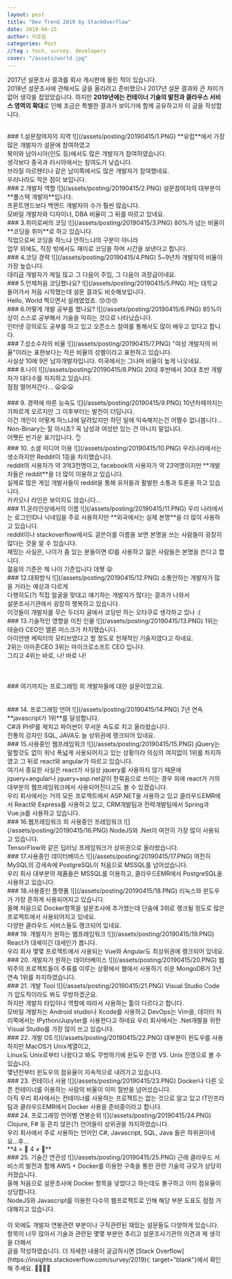 ```yaml
---
layout: post
title: "Dev Trend 2019 by StackOverflow"
date: 2019-04-15
author: 이호윤
categories: Post
//tag : tech, survey, developers
cover: "/assets/world.jpg"
---
```



2017년 설문조사 결과를 회사 게시판에 올린 적이 있습니다.<br>
2018년 설문조사에 관해서도 글을 올리려고 준비했으나 2017년 설문 결과와 큰 차이가 없어 생각을 접었었습니다.
하지만 **2019년에는 컨테이너 기술의 발전과 클라우스 서비스 영역의 확대**로 인해 조금은 특별한 결과가 보이기에 함께 공유하고자 이 글을 작성합니다.

<br>
### 1.설문참여자의 지역
![](/assets/posting/20190415/1.PNG)
**유럽**에서 가장많은 개발자가 설문에 참여하였고<br>
북미와 남아시아(인도 등)에서도 많은 개발자가 참여하였습니다.<br>
생각보다 중국과 러시아에서는 참여도가 낮습니다.<br>
브라질 아르헨티나 같은 남미쪽에서도 많은 개발자가 참여했네요.<br>
우리나라도 작은 점이 보입니다.

<br>
### 2.개발자 역할
![](/assets/posting/20190415/2.PNG)
설문참여자의 대부분이 **풀스택 개발자**입니다. <br>
프론트엔드보다 백엔드 개발자의 수가 훨씬 많습니다.<br>
모바일 개발자와 디자이너, DBA 비율이 그 뒤를 따르고 있네요.

<br>
### 3.취미로써의 코딩
![](/assets/posting/20190415/3.PNG)
80%가 넘는 비율이 **코딩을 취미**로 하고 있습니다.<br>
직업으로써 코딩을 하느냐 안하느냐의 구분이 아니라<br>
업무 외에도, 직장 밖에서도 재미로 코딩을 하며 시간을 보낸다고 합니다.

<br>
### 4.코딩 경력
![](/assets/posting/20190415/4.PNG)
5~9년차 개발자의 비율이 가장 높습니다.<br>
대리급 개발자가 제일 많고 그 다음이 주임, 그 다음이 과장급이네요.

<br>
### 5.언제처음 코딩했나요?
![](/assets/posting/20190415/5.PNG)
저는 대학교 들어가서 처음 시작했는데 설문 결과도 비슷해보입니다.<br>
Hello, World 찍으면서 설레였었죠. 😚😚😚

<br>
### 6.어떻게 개발 공부를 했나요?
![](/assets/posting/20190415/6.PNG)
85%이상이 스스로 공부해서 기술을 익히는 것으로 나타났습니다.<br>
인터넷 강의로도 공부를 하고 있고 오픈소스 참여를 통해서도 많이 배우고 있다고 합니다.

<br>
### 7.성소수자의 비율
![](/assets/posting/20190415/7.PNG)
"여성 개발자의 비율"이라는 표현보다는 적은 비율의 성별이라고 표현하고 있습니다.<br>
사실상 10에 9은 남자개발자입니다. 미국에서는 그나마 비율이 높게 나오네요.

<br>
### 8.나이
![](/assets/posting/20190415/8.PNG)
20대 후반에서 30대 초반 개발자가 대다수를 차지하고 있습니다.<br>
점점 멀어져간다... 😦😦😦<br>

<br>
### 9. 경력에 따른 능숙도
![](/assets/posting/20190415/9.PNG)
10년차때까지는 가파르게 오르지만 그 이후부터는 발전이 더딥니다.<br>
이건 개인이 어떻게 하느냐에 달려있지만 하던 일에 익숙해지는건 어쩔수 없나봅니다...<br>
Non-Binary는 잘 아시죠? 꼭 남성과 여성만 있는 건 아니지 말입니다. <br>
어쨋든 반가운 표기입니다. 👌

<br>
### 10. 소셜 미디어 이용
![](/assets/posting/20190415/10.PNG)
우리나라에서는 생소하지만 Reddit이 1등을 차지했습니다.<br>
reddit의 사용자가 약 3억3천명이고, facebook의 사용자가 약 23억명이지만 **개발자들은 reddit**을 더 많이 이용하고 있습니다.<br>
실제로 많은 게임 개발사들이 reddit을 통해 유저들과 활발한 소통과 토론을 하고 있습니다.<br>
카카오나 라인은 보이지도 않습니다...

<br>
### 11.온라인상에서의 이름
![](/assets/posting/20190415/11.PNG)
우리 나라에서는 로그인ID나 닉네임을 주로 사용하지만 **외국에서는 실제 본명**을 더 많이 사용하고 있습니다.<br>
reddit이나 stackoverflow에서도 글쓴이를 이름을 보면 본명을 쓰는 사람들이 굉장히 많다는 것을 알 수 있습니다.<br>
재밌는 사실은, 나이가 좀 있는 분들이면 ID를 사용하고 젊은 사람들은 본명을 쓴다고 합니다.<br>
젊음의 기준은 제 나이 기준입니다 데헷 😜

<br>
### 12.대화방식
![](/assets/posting/20190415/12.PNG)
소통안하는 개발자가 많을 거라는 예상과 다르게<br>
다행히도(?) 직접 얼굴을 맞대고 얘기하는 개발자가 많다는 결과가 나와서 <br>
설문조사기관에서 굉장히 행복하고 있습니다.<br>
이것들이 개발자를 무슨 두더지 굴에서 코딩만 하는 오타쿠로 생각하고 있나 :(

<br>
### 13.기술적인 영향을 미친 인물
![](/assets/posting/20190415/13.PNG)
1위는 테슬라 CEO인 엘론 머스크가 차지했습니다.<br>
아이언맨 케릭터의 모티브였다고 할 정도로 천재적인 기술자였다고 하네요.<br>
2위는 아마존CEO 3위는 마이크로소프트 CEO 입니다.<br>
그리고 4위는 바로, 나! 바로 나!


<br>
<br>
<br>
<br>
### 여기까지는 프로그래밍 외 개발자들에 대한 설문이었고요.
<br>
<br>


<br>
### 14. 프로그래밍 언어
![](/assets/posting/20190415/14.PNG)
7년 연속 **javascript가 1위**를 달성합니다. <br>
C#과 PHP를 제치고 파이썬이 무서운 속도로 치고 올라왔습니다.<br>
전통의 강자인 SQL, JAVA도 늘 상위권에 랭크되어 있네요.

<br>
### 15.사용중인 웹프레임워크
![](/assets/posting/20190415/15.PNG)
jQuery는 말할것도 없이 워낙 폭넓게 사용되어지고 있는 상황이라 의심의 여지없이 1위를 차지하였고
그 뒤로 react와 angular가 따르고 있습니다.<br>
여기서 중요한 사실은 react가 사실상 jquery를 사용하지 않기 때문에
jquery+angular나 jquery+asp.net같이 한묶음으로 쓰이는 경우 외에 
react가 거의 대부분의 웹프레임워크에서 사용되어진다고도 볼 수 있겠습니다.<br>
우리 회사에서는 거의 모든 프로젝트에서 ASP.NET을 사용하고 있고
클라우드EMR에서 React와 Express를 사용하고 있고,
CRM개발팀과 전략개발팀에서 Spring과 Vue.js를 사용하고 있습니다.

<br>
### 16.웹프레임워크 외 사용중인 프레임워크
![](/assets/posting/20190415/16.PNG)
NodeJS와 .Net이 여전히 가장 많이 사용되고 있습니다.<br>
TensorFlow와 같은 딥러닝 프레임워크가 상위권으로 올라왔습니다.

<br>
### 17.사용중인 데이터베이스
![](/assets/posting/20190415/17.PNG)
여전히 MySQL의 강세속에 PostgreSQL이 처음으로 MSSQL를 넘어섰습니다.<br>
우리 회사 대부분의 제품들은 MSSQL를 이용하고,
클라우드EMR에서 PostgreSQL을 사용하고 있습니다.

<br>
### 18.사용중인 플랫폼
![](/assets/posting/20190415/18.PNG)
리눅스와 윈도우가 가장 흔하게 사용되어지고 있습니다.<br>
올해 처음으로 Docker항목을 설문조사에 추가했는데 단숨에 3위로 랭크될 정도로
많은 프로젝트에서 사용되어지고 있네요.<br>
다양한 클라우드 서비스들도 랭크되어 있네요.

<br>
### 19. 개발자가 원하는 웹프레임워크
![](/assets/posting/20190415/19.PNG)
React가 대세이긴 대세인가 봅니다. <br>
우리 회사 몇몇 프로젝트에서 사용되는 Vue와 Angular도 최상위권에 랭크되어 있네요.

<br>
### 20. 개발자가 원하는 데이터베이스
![](/assets/posting/20190415/20.PNG)
웹 위주의 프로젝트들이 주류를 이루는 상황에서
웹에서 사용하기 쉬운 MongoDB가 3년 연속 1위를 차지하였습니다.

<br>
### 21. 개발 Tool
![](/assets/posting/20190415/21.PNG)
Visual Studio Code가 압도적이라도 봐도 무방하겠군요.<br>
하지만 개발자 타입이나 역할에 따라서 사용하는 툴이 다르다고 합니다.<br>
모바일 개발자는 Android studio나 Xcode를 사용하고 
DevOps는 Vim을, 데이터 처리쪽에서는 IPython/Jupyter를 사용한다고 하네요
우리 회사에서는 .Net개발을 위한 Visual Studio를 가장 많이 쓰고 있습니다.

<br>
### 22. 개발 OS
![](/assets/posting/20190415/22.PNG)
대부분이 윈도우를 사용하지만 MacOS가 Unix계열이고, <br>
Linux도 Unix로부터 나왔다고 봐도 무방하기에
윈도우 진영 VS. Unix 진영으로 볼 수 있습니다.<br>
몇년전부터 윈도우의 점유율이 지속적으로 내려가고 있습니다.

<br>
### 23. 컨테이너 사용
![](/assets/posting/20190415/23.PNG)
Docker나 다른 오픈 컨테이너를 이용하는 사람의 비율이 이미 절반을 넘어섰습니다.<br>
아직 우리 회사에서는 컨테이너를 사용하는 프로젝트는 없는 것으로 알고 있고
IT인프라팀과 클라우드EMR에서 Docker 사용을 준비중이라고 합니다. 

<br>
### 24. 프로그래밍 언어별 연봉순위
![](/assets/posting/20190415/24.PNG)
Clojure, F# 등 흔치 않은(?) 언어들이 상위권을 차지하였습니다.<br>
우리 회사에서 주로 사용하는 언어인 C#, Javascript, SQL, Java 들은 하위권이네요...후...<br>
**4 = 🦀 4 ≠ 🦀**

<br>
### 25. 기술간 연관성
![](/assets/posting/20190415/25.PNG)
근래 클라우드 서비스의 발전과 함께 
AWS + Docker를 이용한 구축을 통한 관련 기술의 규모가 상당히 커졌습니다.<br>
올해 처음으로 설문조사에 Docker 항목을 넣었다고 하는데도 불구하고 이미 점유율이 상당합니다.<br>
NodeJS와 Javascript를 이용한 다수의 웹프로젝트로 인해 해당 부분 도표도 점점 거대해지고 있습니다.


<br>
<br>
이 외에도 개발자 연봉관련 부분이나 구직관련된 재밌는 설문들도 다양하게 있습니다.<br>
항목이 너무 많아서 기술과 관련된 몇몇 부분만 추리고 설문조사기관의 의견과 제 생각을 더해서<br>
글을 작성하였습니다. 더 자세한 내용이 궁금하시면 [Stack Overflow](https://insights.stackoverflow.com/survey/2019){: target="blank"}에서 확인해 주세요. 👨‍💻👩‍💻




